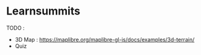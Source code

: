 # Learnsummits

TODO :

- 3D Map : https://maplibre.org/maplibre-gl-js/docs/examples/3d-terrain/
- Quiz
